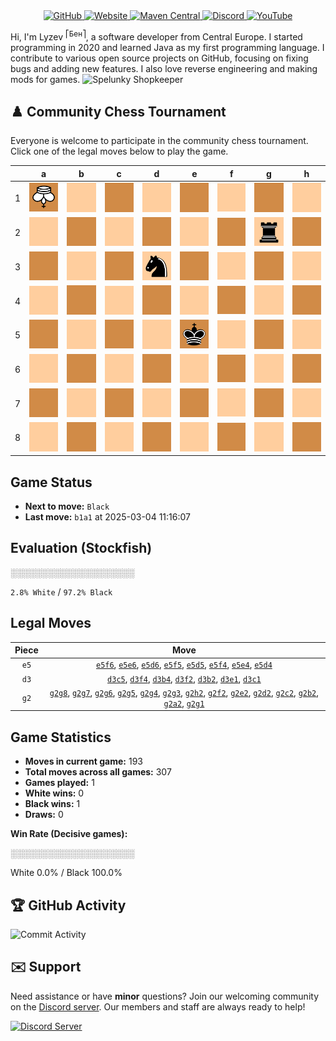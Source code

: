 <div align="center">
    <a href="https://github.com/Lyzev">
        <img src="https://wsrv.nl/?url=https://cdn.jsdelivr.net/npm/@intergrav/devins-badges@3.2.0/assets/cozy-minimal/available/github_vector.svg&w=64&h=64" alt="GitHub">
    </a>
    <a href="https://lyzev.dev">
        <img src="https://wsrv.nl/?url=https://cdn.jsdelivr.net/npm/@intergrav/devins-badges@3.2.0/assets/cozy-minimal/documentation/website_vector.svg&w=64&h=64" alt="Website">
    </a>
    <a href="https://central.sonatype.com/namespace/dev.lyzev.api">
        <img src="https://wsrv.nl/?url=https://cdn.jsdelivr.net/npm/@intergrav/devins-badges@3.2.0/assets/cozy-minimal/available/maven-central_vector.svg&w=64&h=64" alt="Maven Central">
    </a>
    <a href="https://lyzev.dev/discord">
        <img src="https://wsrv.nl/?url=https://cdn.jsdelivr.net/npm/@intergrav/devins-badges@3/assets/cozy-minimal/social/discord-plural_vector.svg&w=64&h=64" alt="Discord">
    </a>
    <a href="https://www.youtube.com/@lyzev">
        <img src="https://wsrv.nl/?url=https://cdn.jsdelivr.net/npm/@intergrav/devins-badges@3.2.0/assets/cozy-minimal/social/youtube-singular_vector.svg&w=64&h=64" alt="YouTube">
    </a>
</div>

[//]: # (23, 08 Mon 2021, 20:00:00)

Hi, I'm Lyzev <sup>⎡Бен⎤</sup>, a software developer from Central Europe. I started programming in 2020 and learned Java as my first programming language. I contribute to various open source projects on GitHub, focusing on fixing bugs and adding new features. I also love reverse engineering and making mods for games. ![Spelunky Shopkeeper](https://static.wikia.nocookie.net/spelunky/images/c/cd/Shopkeeper_HD.png/revision/latest/scale-to-height-down/18)

## :chess_pawn: Community Chess Tournament

Everyone is welcome to participate in the community chess tournament.
Click one of the legal moves below to play the game.

|   | a | b | c | d | e | f | g | h |
|---|---|---|---|---|---|---|---|---|
| 1 | ![K](chess/assets/img/dark/white/down/king.svg) | ![Square](chess/assets/img/light/square.svg) | [![Square](chess/assets/img/dark/square.svg)](https://github.com/Lyzev/Lyzev/issues/new?title=chess%7Cd3c1&body=Click+%27Create%27+to+submit+this+move.) | ![Square](chess/assets/img/light/square.svg) | [![Square](chess/assets/img/dark/square.svg)](https://github.com/Lyzev/Lyzev/issues/new?title=chess%7Cd3e1&body=Click+%27Create%27+to+submit+this+move.) | ![Square](chess/assets/img/light/square.svg) | [![Square](chess/assets/img/dark/square.svg)](https://github.com/Lyzev/Lyzev/issues/new?title=chess%7Cg2g1&body=Click+%27Create%27+to+submit+this+move.) | ![Square](chess/assets/img/light/square.svg) |
| 2 | [![Square](chess/assets/img/light/square.svg)](https://github.com/Lyzev/Lyzev/issues/new?title=chess%7Cg2a2&body=Click+%27Create%27+to+submit+this+move.) | ![Square](chess/assets/img/dark/square.svg) | [![Square](chess/assets/img/light/square.svg)](https://github.com/Lyzev/Lyzev/issues/new?title=chess%7Cg2c2&body=Click+%27Create%27+to+submit+this+move.) | [![Square](chess/assets/img/dark/square.svg)](https://github.com/Lyzev/Lyzev/issues/new?title=chess%7Cg2d2&body=Click+%27Create%27+to+submit+this+move.) | [![Square](chess/assets/img/light/square.svg)](https://github.com/Lyzev/Lyzev/issues/new?title=chess%7Cg2e2&body=Click+%27Create%27+to+submit+this+move.) | ![Square](chess/assets/img/dark/square.svg) | ![r](chess/assets/img/light/black/up/tower.svg) | [![Square](chess/assets/img/dark/square.svg)](https://github.com/Lyzev/Lyzev/issues/new?title=chess%7Cg2h2&body=Click+%27Create%27+to+submit+this+move.) |
| 3 | ![Square](chess/assets/img/dark/square.svg) | ![Square](chess/assets/img/light/square.svg) | ![Square](chess/assets/img/dark/square.svg) | ![n](chess/assets/img/light/black/up/horse.svg) | ![Square](chess/assets/img/dark/square.svg) | ![Square](chess/assets/img/light/square.svg) | [![Square](chess/assets/img/dark/square.svg)](https://github.com/Lyzev/Lyzev/issues/new?title=chess%7Cg2g3&body=Click+%27Create%27+to+submit+this+move.) | ![Square](chess/assets/img/light/square.svg) |
| 4 | ![Square](chess/assets/img/light/square.svg) | [![Square](chess/assets/img/dark/square.svg)](https://github.com/Lyzev/Lyzev/issues/new?title=chess%7Cd3b4&body=Click+%27Create%27+to+submit+this+move.) | ![Square](chess/assets/img/light/square.svg) | [![Square](chess/assets/img/dark/square.svg)](https://github.com/Lyzev/Lyzev/issues/new?title=chess%7Ce5d4&body=Click+%27Create%27+to+submit+this+move.) | [![Square](chess/assets/img/light/square.svg)](https://github.com/Lyzev/Lyzev/issues/new?title=chess%7Ce5e4&body=Click+%27Create%27+to+submit+this+move.) | ![Square](chess/assets/img/dark/square.svg) | [![Square](chess/assets/img/light/square.svg)](https://github.com/Lyzev/Lyzev/issues/new?title=chess%7Cg2g4&body=Click+%27Create%27+to+submit+this+move.) | ![Square](chess/assets/img/dark/square.svg) |
| 5 | ![Square](chess/assets/img/dark/square.svg) | ![Square](chess/assets/img/light/square.svg) | [![Square](chess/assets/img/dark/square.svg)](https://github.com/Lyzev/Lyzev/issues/new?title=chess%7Cd3c5&body=Click+%27Create%27+to+submit+this+move.) | [![Square](chess/assets/img/light/square.svg)](https://github.com/Lyzev/Lyzev/issues/new?title=chess%7Ce5d5&body=Click+%27Create%27+to+submit+this+move.) | ![k](chess/assets/img/dark/black/up/king.svg) | [![Square](chess/assets/img/light/square.svg)](https://github.com/Lyzev/Lyzev/issues/new?title=chess%7Ce5f5&body=Click+%27Create%27+to+submit+this+move.) | [![Square](chess/assets/img/dark/square.svg)](https://github.com/Lyzev/Lyzev/issues/new?title=chess%7Cg2g5&body=Click+%27Create%27+to+submit+this+move.) | ![Square](chess/assets/img/light/square.svg) |
| 6 | ![Square](chess/assets/img/light/square.svg) | ![Square](chess/assets/img/dark/square.svg) | ![Square](chess/assets/img/light/square.svg) | [![Square](chess/assets/img/dark/square.svg)](https://github.com/Lyzev/Lyzev/issues/new?title=chess%7Ce5d6&body=Click+%27Create%27+to+submit+this+move.) | [![Square](chess/assets/img/light/square.svg)](https://github.com/Lyzev/Lyzev/issues/new?title=chess%7Ce5e6&body=Click+%27Create%27+to+submit+this+move.) | [![Square](chess/assets/img/dark/square.svg)](https://github.com/Lyzev/Lyzev/issues/new?title=chess%7Ce5f6&body=Click+%27Create%27+to+submit+this+move.) | [![Square](chess/assets/img/light/square.svg)](https://github.com/Lyzev/Lyzev/issues/new?title=chess%7Cg2g6&body=Click+%27Create%27+to+submit+this+move.) | ![Square](chess/assets/img/dark/square.svg) |
| 7 | ![Square](chess/assets/img/dark/square.svg) | ![Square](chess/assets/img/light/square.svg) | ![Square](chess/assets/img/dark/square.svg) | ![Square](chess/assets/img/light/square.svg) | ![Square](chess/assets/img/dark/square.svg) | ![Square](chess/assets/img/light/square.svg) | [![Square](chess/assets/img/dark/square.svg)](https://github.com/Lyzev/Lyzev/issues/new?title=chess%7Cg2g7&body=Click+%27Create%27+to+submit+this+move.) | ![Square](chess/assets/img/light/square.svg) |
| 8 | ![Square](chess/assets/img/light/square.svg) | ![Square](chess/assets/img/dark/square.svg) | ![Square](chess/assets/img/light/square.svg) | ![Square](chess/assets/img/dark/square.svg) | ![Square](chess/assets/img/light/square.svg) | ![Square](chess/assets/img/dark/square.svg) | [![Square](chess/assets/img/light/square.svg)](https://github.com/Lyzev/Lyzev/issues/new?title=chess%7Cg2g8&body=Click+%27Create%27+to+submit+this+move.) | ![Square](chess/assets/img/dark/square.svg) |

## Game Status

- **Next to move:** `Black`
- **Last move:** `b1a1` at 2025-03-04 11:16:07

## Evaluation (Stockfish)

░░░░░░░░░░░░░░░░░░░░

`2.8% White` / `97.2% Black`

## Legal Moves

| **Piece** | **Move** |
|:---------:|:--------:|
| `e5` | [`e5f6`](https://github.com/Lyzev/Lyzev/issues/new?title=chess%7Ce5f6&body=Click+%27Create%27+to+submit+this+move.), [`e5e6`](https://github.com/Lyzev/Lyzev/issues/new?title=chess%7Ce5e6&body=Click+%27Create%27+to+submit+this+move.), [`e5d6`](https://github.com/Lyzev/Lyzev/issues/new?title=chess%7Ce5d6&body=Click+%27Create%27+to+submit+this+move.), [`e5f5`](https://github.com/Lyzev/Lyzev/issues/new?title=chess%7Ce5f5&body=Click+%27Create%27+to+submit+this+move.), [`e5d5`](https://github.com/Lyzev/Lyzev/issues/new?title=chess%7Ce5d5&body=Click+%27Create%27+to+submit+this+move.), [`e5f4`](https://github.com/Lyzev/Lyzev/issues/new?title=chess%7Ce5f4&body=Click+%27Create%27+to+submit+this+move.), [`e5e4`](https://github.com/Lyzev/Lyzev/issues/new?title=chess%7Ce5e4&body=Click+%27Create%27+to+submit+this+move.), [`e5d4`](https://github.com/Lyzev/Lyzev/issues/new?title=chess%7Ce5d4&body=Click+%27Create%27+to+submit+this+move.) |
| `d3` | [`d3c5`](https://github.com/Lyzev/Lyzev/issues/new?title=chess%7Cd3c5&body=Click+%27Create%27+to+submit+this+move.), [`d3f4`](https://github.com/Lyzev/Lyzev/issues/new?title=chess%7Cd3f4&body=Click+%27Create%27+to+submit+this+move.), [`d3b4`](https://github.com/Lyzev/Lyzev/issues/new?title=chess%7Cd3b4&body=Click+%27Create%27+to+submit+this+move.), [`d3f2`](https://github.com/Lyzev/Lyzev/issues/new?title=chess%7Cd3f2&body=Click+%27Create%27+to+submit+this+move.), [`d3b2`](https://github.com/Lyzev/Lyzev/issues/new?title=chess%7Cd3b2&body=Click+%27Create%27+to+submit+this+move.), [`d3e1`](https://github.com/Lyzev/Lyzev/issues/new?title=chess%7Cd3e1&body=Click+%27Create%27+to+submit+this+move.), [`d3c1`](https://github.com/Lyzev/Lyzev/issues/new?title=chess%7Cd3c1&body=Click+%27Create%27+to+submit+this+move.) |
| `g2` | [`g2g8`](https://github.com/Lyzev/Lyzev/issues/new?title=chess%7Cg2g8&body=Click+%27Create%27+to+submit+this+move.), [`g2g7`](https://github.com/Lyzev/Lyzev/issues/new?title=chess%7Cg2g7&body=Click+%27Create%27+to+submit+this+move.), [`g2g6`](https://github.com/Lyzev/Lyzev/issues/new?title=chess%7Cg2g6&body=Click+%27Create%27+to+submit+this+move.), [`g2g5`](https://github.com/Lyzev/Lyzev/issues/new?title=chess%7Cg2g5&body=Click+%27Create%27+to+submit+this+move.), [`g2g4`](https://github.com/Lyzev/Lyzev/issues/new?title=chess%7Cg2g4&body=Click+%27Create%27+to+submit+this+move.), [`g2g3`](https://github.com/Lyzev/Lyzev/issues/new?title=chess%7Cg2g3&body=Click+%27Create%27+to+submit+this+move.), [`g2h2`](https://github.com/Lyzev/Lyzev/issues/new?title=chess%7Cg2h2&body=Click+%27Create%27+to+submit+this+move.), [`g2f2`](https://github.com/Lyzev/Lyzev/issues/new?title=chess%7Cg2f2&body=Click+%27Create%27+to+submit+this+move.), [`g2e2`](https://github.com/Lyzev/Lyzev/issues/new?title=chess%7Cg2e2&body=Click+%27Create%27+to+submit+this+move.), [`g2d2`](https://github.com/Lyzev/Lyzev/issues/new?title=chess%7Cg2d2&body=Click+%27Create%27+to+submit+this+move.), [`g2c2`](https://github.com/Lyzev/Lyzev/issues/new?title=chess%7Cg2c2&body=Click+%27Create%27+to+submit+this+move.), [`g2b2`](https://github.com/Lyzev/Lyzev/issues/new?title=chess%7Cg2b2&body=Click+%27Create%27+to+submit+this+move.), [`g2a2`](https://github.com/Lyzev/Lyzev/issues/new?title=chess%7Cg2a2&body=Click+%27Create%27+to+submit+this+move.), [`g2g1`](https://github.com/Lyzev/Lyzev/issues/new?title=chess%7Cg2g1&body=Click+%27Create%27+to+submit+this+move.) |

## Game Statistics

- **Moves in current game:** 193
- **Total moves across all games:** 307
- **Games played:** 1
- **White wins:** 0
- **Black wins:** 1
- **Draws:** 0

**Win Rate (Decisive games):**

░░░░░░░░░░░░░░░░░░░░

White 0.0% / Black 100.0%


## :trophy: GitHub Activity

![Commit Activity](https://lyzev.dev/assets/img/Lyzev.svg)

## :envelope: Support

Need assistance or have **minor** questions? Join our welcoming community on
the [Discord server](https://lyzev.dev/discord). Our members and staff are always ready to help!

[![Discord Server](https://cdn.jsdelivr.net/npm/@intergrav/devins-badges@3/assets/cozy/social/discord-plural_vector.svg)](https://lyzev.dev/discord)
